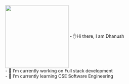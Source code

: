 
<img src="https://media2.giphy.com/media/SWoSkN6DxTszqIKEqv/giphy.gif?cid=ecf05e47jp3g3i66fsaxwt8xn41mccee7et6unfs2t5t3jr3&ep=v1_gifs_related&rid=giphy.gif&ct=g" width="200px" align="center">
- ✋Hi there, I am Dhanush<br>
- 🔭 I’m currently working on Full stack development<br>
- 🌱 I’m currently learning CSE Software Engineering

